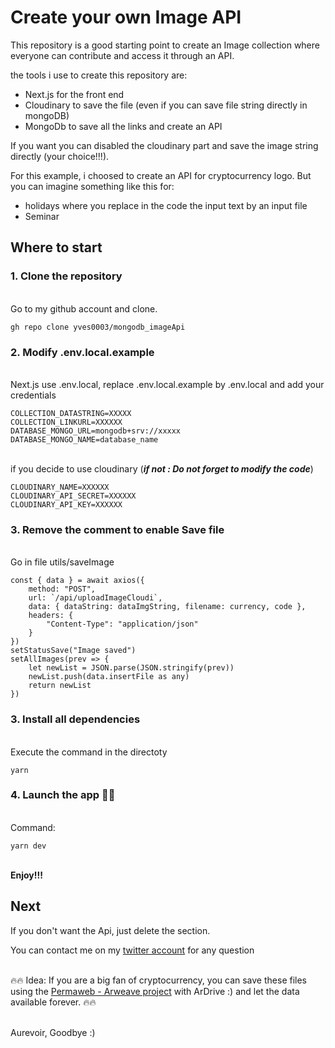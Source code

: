 # Create your own Image API

This repository is a good starting point to create an Image collection where
everyone can contribute and access it through an API.

the tools i use to create this repository are:

- Next.js for the front end
- Cloudinary to save the file (even if you can save file string directly in
  mongoDB)
- MongoDb to save all the links and create an API

If you want you can disabled the cloudinary part and save the image string
directly (your choice!!!).

For this example, i choosed to create an API for cryptocurrency logo. But you
can imagine something like this for:

- holidays where you replace in the code the input text by an input file
- Seminar

## Where to start

### 1. Clone the repository

\
 Go to my github account and clone.

    gh repo clone yves0003/mongodb_imageApi

### 2. Modify .env.local.example

\
 Next.js use .env.local, replace .env.local.example by .env.local and add your
credentials

    COLLECTION_DATASTRING=XXXXX
    COLLECTION_LINKURL=XXXXXX
    DATABASE_MONGO_URL=mongodb+srv://xxxxx
    DATABASE_MONGO_NAME=database_name

\
 if you decide to use cloudinary (**_if not : Do not forget to modify the
code_**)

    CLOUDINARY_NAME=XXXXXX
    CLOUDINARY_API_SECRET=XXXXXX
    CLOUDINARY_API_KEY=XXXXXX

### 3. Remove the comment to enable Save file

\
Go in file utils/saveImage

    const { data } = await axios({
        method: "POST",
        url: `/api/uploadImageCloudi`,
        data: { dataString: dataImgString, filename: currency, code },
        headers: {
            "Content-Type": "application/json"
        }
    })
    setStatusSave("Image saved")
    setAllImages(prev => {
        let newList = JSON.parse(JSON.stringify(prev))
        newList.push(data.insertFile as any)
        return newList
    })

### 3. Install all dependencies

\
Execute the command in the directoty

    yarn

### 4. Launch the app 🎉🎊

\
Command:

    yarn dev

\
**Enjoy!!!**

## Next

If you don't want the Api, just delete the section.

You can contact me on my [twitter account](https://twitter.com/yveslez) for any
question

\
🔥🔥 Idea: If you are a big fan of cryptocurrency, you can save these files using
the [Permaweb - Arweave project](https://www.arweave.org/) with ArDrive :) and let
the data available forever. 🔥🔥

\
Aurevoir, Goodbye :)
